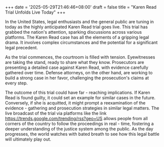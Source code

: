 +++
date = '2025-05-29T21:46:46+08:00'
draft = false
title = "Karen Read Trial Unfolds Live Today"
+++

In the United States, legal enthusiasts and the general public are tuning in today as the highly anticipated Karen Read trial goes live. This trial has grabbed the nation's attention, sparking discussions across various platforms. The Karen Read case has all the elements of a gripping legal drama. It involves complex circumstances and the potential for a significant legal precedent. 

As the trial commences, the courtroom is filled with tension. Eyewitnesses are taking the stand, ready to share what they know. Prosecutors are presenting a detailed case against Karen Read, with evidence carefully gathered over time. Defense attorneys, on the other hand, are working to build a strong case in her favor, challenging the prosecution's claims at every step.
 
The outcome of this trial could have far - reaching implications. If Karen Read is found guilty, it could set an example for similar cases in the future. Conversely, if she is acquitted, it might prompt a reexamination of the evidence - gathering and prosecution strategies in similar legal matters. The live broadcast of the trial via platforms like the link https://trends.google.com/trending/rss?geo=US allows people from all corners of the country to follow the proceedings in real - time, fostering a deeper understanding of the justice system among the public. As the day progresses, the world watches with bated breath to see how this legal battle will ultimately play out.